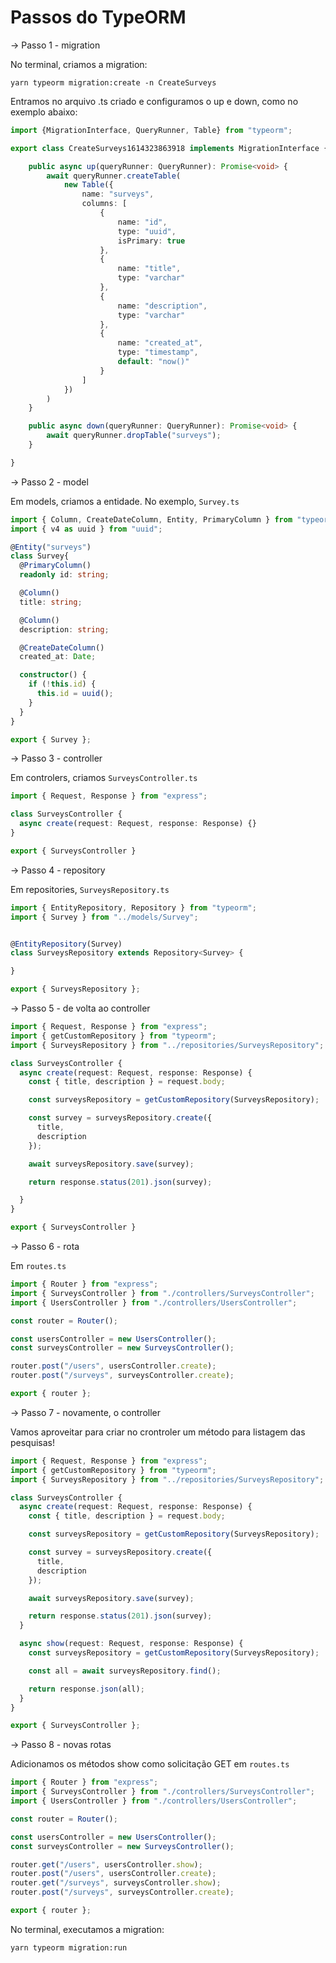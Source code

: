 # Passos do TypeORM

-> Passo 1 - migration

No terminal, criamos a migration:

```
yarn typeorm migration:create -n CreateSurveys
```

Entramos no arquivo .ts criado e configuramos o up e down, como no exemplo abaixo:

```ts
import {MigrationInterface, QueryRunner, Table} from "typeorm";

export class CreateSurveys1614323863918 implements MigrationInterface {

    public async up(queryRunner: QueryRunner): Promise<void> {
        await queryRunner.createTable(
            new Table({
                name: "surveys",
                columns: [
                    {
                        name: "id",
                        type: "uuid",
                        isPrimary: true
                    },
                    {
                        name: "title",
                        type: "varchar"
                    },
                    {
                        name: "description",
                        type: "varchar"
                    },
                    {
                        name: "created_at",
                        type: "timestamp",
                        default: "now()"
                    }
                ]
            })
        )
    }

    public async down(queryRunner: QueryRunner): Promise<void> {
        await queryRunner.dropTable("surveys");
    }

}

```

-> Passo 2 - model

Em models, criamos a entidade. No exemplo, `Survey.ts`

```ts
import { Column, CreateDateColumn, Entity, PrimaryColumn } from "typeorm";
import { v4 as uuid } from "uuid";

@Entity("surveys")
class Survey{
  @PrimaryColumn()
  readonly id: string;

  @Column()
  title: string;

  @Column()
  description: string;

  @CreateDateColumn()
  created_at: Date;

  constructor() {
    if (!this.id) {
      this.id = uuid();
    }
  }
}

export { Survey };

```

-> Passo 3 - controller

Em controlers, criamos `SurveysController.ts`

```ts
import { Request, Response } from "express";

class SurveysController {
  async create(request: Request, response: Response) {}
}

export { SurveysController }

```

-> Passo 4 - repository

Em repositories, `SurveysRepository.ts`

```ts
import { EntityRepository, Repository } from "typeorm";
import { Survey } from "../models/Survey";


@EntityRepository(Survey)
class SurveysRepository extends Repository<Survey> {

}

export { SurveysRepository };

```

-> Passo 5 - de volta ao controller

```ts
import { Request, Response } from "express";
import { getCustomRepository } from "typeorm";
import { SurveysRepository } from "../repositories/SurveysRepository";

class SurveysController {
  async create(request: Request, response: Response) {
    const { title, description } = request.body;

    const surveysRepository = getCustomRepository(SurveysRepository);

    const survey = surveysRepository.create({
      title,
      description
    });

    await surveysRepository.save(survey);

    return response.status(201).json(survey);

  }
}

export { SurveysController }

```

-> Passo 6 - rota

Em `routes.ts`

```ts
import { Router } from "express";
import { SurveysController } from "./controllers/SurveysController";
import { UsersController } from "./controllers/UsersController";

const router = Router();

const usersController = new UsersController();
const surveysController = new SurveysController();

router.post("/users", usersController.create);
router.post("/surveys", surveysController.create);

export { router };

```

-> Passo 7 - novamente, o controller

Vamos aproveitar para criar no crontroler um método para listagem das pesquisas!

```ts
import { Request, Response } from "express";
import { getCustomRepository } from "typeorm";
import { SurveysRepository } from "../repositories/SurveysRepository";

class SurveysController {
  async create(request: Request, response: Response) {
    const { title, description } = request.body;

    const surveysRepository = getCustomRepository(SurveysRepository);

    const survey = surveysRepository.create({
      title,
      description
    });

    await surveysRepository.save(survey);

    return response.status(201).json(survey);
  }

  async show(request: Request, response: Response) {
    const surveysRepository = getCustomRepository(SurveysRepository);

    const all = await surveysRepository.find();

    return response.json(all);
  }
}

export { SurveysController };

```

-> Passo 8 - novas rotas

Adicionamos os métodos show como solicitação GET em `routes.ts`

```ts
import { Router } from "express";
import { SurveysController } from "./controllers/SurveysController";
import { UsersController } from "./controllers/UsersController";

const router = Router();

const usersController = new UsersController();
const surveysController = new SurveysController();

router.get("/users", usersController.show);
router.post("/users", usersController.create);
router.get("/surveys", surveysController.show);
router.post("/surveys", surveysController.create);

export { router };


```

No terminal, executamos a migration:

```
yarn typeorm migration:run
```

